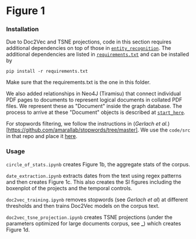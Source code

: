 # Figure 1

### Installation

Due to Doc2Vec and TSNE projections, code in this section requires additional dependencies on top of those in [`entity_recognition`](../entity_recognition/README.md). The additional dependencies are listed in [`requirements.txt`](requirements.txt) and can be installed by

    pip install -r requirements.txt

Make sure that the requirements.txt is the one in this folder.

We also added relationships in Neo4J (Tiramisu) that connect individual PDF pages to documents to represent logical documents in collated PDF files. We represent these as "Document" inside the graph database. The process to arrive at these "Document" objects is described at [`start_here`](../start_here.ipynb).

For stopwords filtering, we follow the instructions in (_Gerlach et al._)[https://github.com/amarallab/stopwords/tree/master]. We use the `code/src` in that repo and place it [here](gerlach_et_al_src).

### Usage

`circle_of_stats.ipynb` creates Figure 1b, the aggregate stats of the corpus.

`date_extraction.ipynb` extracts dates from the text using regex patterns and then creates Figure 1c. This also creates the SI figures including the boxenplot of the projects and the temporal controls.

`doc2vec_training.ipynb` removes stopwords (see _Gerlach et al_) at different thresholds and then trains Doc2Vec models on the corpus text.

`doc2vec_tsne_projection.ipynb` creates TSNE projections (under the parameters optimized for large documents corpus, see **\_**) which creates Figure 1d.
